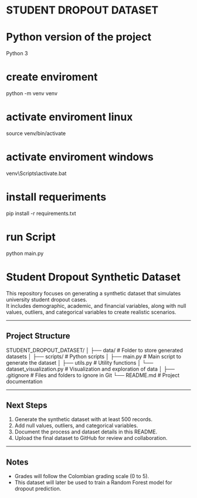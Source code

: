 # STUDENT DROPOUT DATASET

# Python version of the project
Python 3

# create enviroment
python -m venv venv

# activate enviroment linux
source venv/bin/activate

# activate enviroment windows
venv\Scripts\activate.bat


# install requeriments
pip  install -r requirements.txt 

# run Script
python main.py


# Student Dropout Synthetic Dataset

This repository focuses on generating a synthetic dataset that simulates university student dropout cases.  
It includes demographic, academic, and financial variables, along with null values, outliers, and categorical variables to create realistic scenarios.

---

## Project Structure
STUDENT_DROPOUT_DATASET/
│
├── data/ # Folder to store generated datasets
│
├── scripts/ # Python scripts
│ ├── main.py # Main script to generate the dataset
│ ├── utils.py # Utility functions
│ └── dataset_visualization.py # Visualization and exploration of data
│
├── .gitignore # Files and folders to ignore in Git
└── README.md # Project documentation


---

## Next Steps
1. Generate the synthetic dataset with at least 500 records.  
2. Add null values, outliers, and categorical variables.  
3. Document the process and dataset details in this README.  
4. Upload the final dataset to GitHub for review and collaboration.  

---

## Notes
- Grades will follow the Colombian grading scale (0 to 5).  
- This dataset will later be used to train a Random Forest model for dropout prediction.

